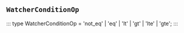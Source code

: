 ## `WatcherConditionOp`
:::
type WatcherConditionOp = 'not_eq' | 'eq' | 'lt' | 'gt' | 'lte' | 'gte';
:::
